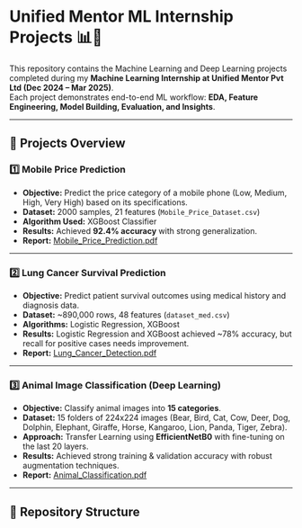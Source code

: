 # Unified Mentor ML Internship Projects 📊🤖

This repository contains the Machine Learning and Deep Learning projects completed during my **Machine Learning Internship at Unified Mentor Pvt Ltd (Dec 2024 – Mar 2025)**.  
Each project demonstrates end-to-end ML workflow: **EDA, Feature Engineering, Model Building, Evaluation, and Insights**.

---

## 📂 Projects Overview

### 1️⃣ Mobile Price Prediction
- **Objective:** Predict the price category of a mobile phone (Low, Medium, High, Very High) based on its specifications.  
- **Dataset:** 2000 samples, 21 features (`Mobile_Price_Dataset.csv`)  
- **Algorithm Used:** XGBoost Classifier  
- **Results:** Achieved **92.4% accuracy** with strong generalization.  
- **Report:** [Mobile_Price_Prediction.pdf](reports/Mobile_Price_Prediction.pdf)

---

### 2️⃣ Lung Cancer Survival Prediction
- **Objective:** Predict patient survival outcomes using medical history and diagnosis data.  
- **Dataset:** ~890,000 rows, 48 features (`dataset_med.csv`)  
- **Algorithms:** Logistic Regression, XGBoost  
- **Results:** Logistic Regression and XGBoost achieved ~78% accuracy, but recall for positive cases needs improvement.  
- **Report:** [Lung_Cancer_Detection.pdf](reports/Lung_Cancer_Detection.pdf)

---

### 3️⃣ Animal Image Classification (Deep Learning)
- **Objective:** Classify animal images into **15 categories**.  
- **Dataset:** 15 folders of 224x224 images (Bear, Bird, Cat, Cow, Deer, Dog, Dolphin, Elephant, Giraffe, Horse, Kangaroo, Lion, Panda, Tiger, Zebra).  
- **Approach:** Transfer Learning using **EfficientNetB0** with fine-tuning on the last 20 layers.  
- **Results:** Achieved strong training & validation accuracy with robust augmentation techniques.  
- **Report:** [Animal_Classification.pdf](reports/Animal_Classification.pdf)

---

## 📑 Repository Structure
